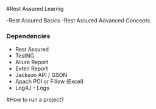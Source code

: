 #Rest Assured Learnig

-Rest Assured Basics
-Rest Assured Advanced Concepts

### Dependencies
- Rest Assured 
- TestNG
- Allure Report
- Exten Report
- Jackson API / GSON
- Apach POI or Fillow (Excel)
- Log4J - Logs

#How to run a project?